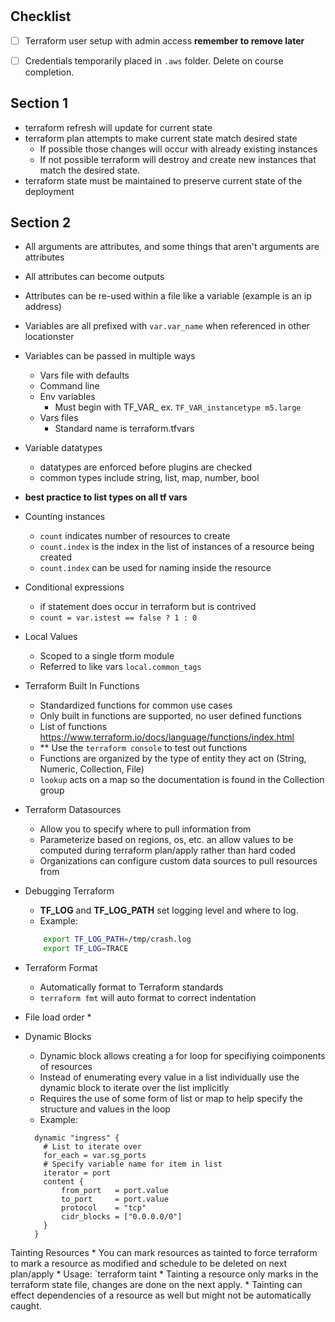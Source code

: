 #

## Checklist

* [ ] Terraform user setup with admin access **remember to remove later**
* [ ] Credentials temporarily placed in `.aws` folder. Delete on course completion.


## Section 1

* terraform refresh will update for current state
* terraform plan attempts to make current state match desired state
    * If possible those changes will occur with already existing instances
    * If not possible terraform will destroy and create new instances
    that match the desired state.
* terraform state must be maintained to preserve
current state of the deployment


## Section 2

* All arguments are attributes, and some things that aren't arguments are attributes
* All attributes can become outputs
* Attributes can be re-used within a file like a variable (example is an ip address)

* Variables are all prefixed with `var.var_name` when referenced in other locationster
* Variables can be passed in multiple ways
    * Vars file with defaults
    * Command line
    * Env variables
        * Must begin with TF_VAR_ ex. `TF_VAR_instancetype m5.large`
    * Vars files
        * Standard name is terraform.tfvars

* Variable datatypes
    * datatypes are enforced before plugins are checked
    * common types include string, list, map, number, bool
* **best practice to list types on all tf vars**

* Counting instances
    * `count` indicates number of resources to create
    * `count.index` is the index in the list of instances of a resource being created
    * `count.index` can be used for naming inside the resource

* Conditional expressions
    * if statement does occur in terraform but is contrived
    * `count = var.istest == false ? 1 : 0`


* Local Values
    * Scoped to a single tform module
    * Referred to like vars `local.common_tags`

* Terraform Built In Functions
    * Standardized functions for common use cases
    * Only built in functions are supported, no user defined functions
    * List of functions https://www.terraform.io/docs/language/functions/index.html 
    * ** Use the `terraform console` to test out functions
    * Functions are organized by the type of entity they act on (String, Numeric, Collection, File)
    * `lookup` acts on a map so the documentation is found in the Collection group

* Terraform Datasources
    * Allow you to specify where to pull information from
    * Parameterize based on regions, os, etc. an allow values
    to be computed during terraform plan/apply rather than hard coded
    * Organizations can configure custom data sources to pull resources from

* Debugging Terraform
    * **TF_LOG** and **TF_LOG_PATH** set logging level and where to log.
    * Example: 
    ```bash
        export TF_LOG_PATH=/tmp/crash.log
        export TF_LOG=TRACE
    ```

* Terraform Format
    * Automatically format to Terraform standards
    * `terraform fmt` will auto format to correct indentation

* File load order
    * 

* Dynamic Blocks
    * Dynamic block allows creating a for loop for specifiying coimponents of resources
    * Instead of enumerating every value in a list individually use the dynamic block to iterate over the list implicitly
    * Requires the use of some form of list or map to help specify the structure and values in the loop
    * Example:
    ```
      dynamic "ingress" {
        # List to iterate over  
        for_each = var.sg_ports
        # Specify variable name for item in list
        iterator = port
        content {
            from_port   = port.value
            to_port     = port.value
            protocol    = "tcp"
            cidr_blocks = ["0.0.0.0/0"]
        }
      }
    ```

Tainting Resources
    * You can mark resources as tainted to force terraform to mark a resource as modified and schedule to be deleted on next plan/apply
    * Usage: `terraform taint <resource-to-delete>
    * Tainting a resource only marks in the terraform state file, changes are done on the next apply.
    * Tainting can effect dependencies of a resource as well but might not be automatically caught.